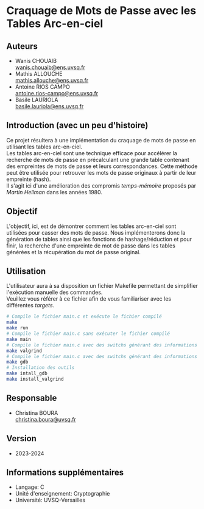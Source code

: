 # Craquage de Mots de Passe avec les Tables Arc-en-ciel

## Auteurs
* Wanis CHOUAIB  
	wanis.chouaib@ens.uvsq.fr
* Mathis ALLOUCHE  
	mathis.allouche@ens.uvsq.fr
* Antoine RIOS CAMPO  
	antoine.rios-campo@ens.uvsq.fr
* Basile LAURIOLA  
	basile.lauriola@ens.uvsq.fr

## Introduction (avec un peu d'histoire)
Ce projet résultera à une implémentation du craquage de mots de passe en utilisant les tables arc-en-ciel.  
Les tables arc-en-ciel sont une technique efficace pour accélérer la recherche de mots de passe en précalculant une grande table contenant des empreintes de mots de passe et leurs correspondances. Cette méthode peut être utilisée pour retrouver les mots de passe originaux à partir de leur empreinte (hash).  
Il s'agit ici d'une amélioration des compromis *temps-mémoire* proposés par *Martin Hellman* dans les années 1980.

## Objectif
L'objectif, ici, est de démontrer comment les tables arc-en-ciel sont utilisées pour casser des mots de passe. Nous implémenterons donc la génération de tables ainsi que les fonctions de hashage/réduction et pour finir, la recherche d'une empreinte de mot de passe dans les tables générées et la récupération du mot de passe original.

## Utilisation
L'utilisateur aura à sa disposition un fichier Makefile permettant de simplifier l'exécution manuelle des commandes.  
Veuillez vous référer à ce fichier afin de vous familiariser avec les différentes *targets*.
```bash
# Compile le fichier main.c et exécute le fichier compilé
make
make run
# Compile le fichier main.c sans exécuter le fichier compilé
make main
# Compile le fichier main.c avec des switchs générant des informations de débogage et permet de vérifier les fuites de mémoire (memory leaks)
make valgrind
# Compile le fichier main.c avec des switchs générant des informations de débogage et permet le lancement du débuggeur
make gdb
# Installation des outils
make intall_gdb
make install_valgrind
```

## Responsable
* Christina BOURA  
	christina.boura@uvsq.fr

## Version

* 2023-2024

## Informations supplémentaires

* Langage: C
* Unité d'enseignement: Cryptographie
* Université: UVSQ-Versailles
